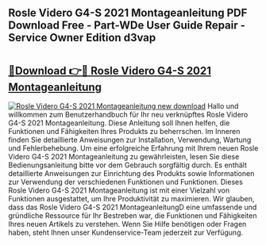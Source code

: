 ## Rosle Videro G4-S 2021 Montageanleitung PDF Download Free - Part-WDe User Guide Repair - Service Owner Edition d3vap

# <h2><a href="http://df6czgs.blite.top/?on=Rosle+Videro+G4-S+2021+Montageanleitung">🔗Download 👉🔴 Rosle Videro G4-S 2021 Montageanleitung</a></h2>

[![Rosle Videro G4-S 2021 Montageanleitung new download](https://i.imgur.com/lujVjoI.png)](http://df6czgs.blite.top/?on=Rosle+Videro+G4-S+2021+Montageanleitung)
Hallo und willkommen zum Benutzerhandbuch für Ihr neu verknüpftes Rosle Videro G4-S 2021 Montageanleitung. Diese Anleitung soll Ihnen helfen, die Funktionen und Fähigkeiten Ihres Produkts zu beherrschen. Im Inneren finden Sie detaillierte Anweisungen zur Installation, Verwendung, Wartung und Fehlerbehebung. Um eine erfolgreiche Erfahrung mit Ihrem neuen Rosle Videro G4-S 2021 Montageanleitung zu gewährleisten, lesen Sie diese Bedienungsanleitung bitte vor dem Gebrauch sorgfältig durch. Es enthält detaillierte Anweisungen zur Einrichtung des Produkts sowie Informationen zur Verwendung der verschiedenen Funktionen und Funktionen. Dieses Rosle Videro G4-S 2021 Montageanleitung ist mit einer Vielzahl von Funktionen ausgestattet, um Ihre Produktivität zu maximieren. Wir glauben, dass das Rosle Videro G4-S 2021 MontageanleitungD eine umfassende und gründliche Ressource für Ihr Bestreben war, die Funktionen und Fähigkeiten Ihres neuen Artikels zu verstehen. Wenn Sie Hilfe benötigen oder Fragen haben, steht Ihnen unser Kundenservice-Team jederzeit zur Verfügung.
